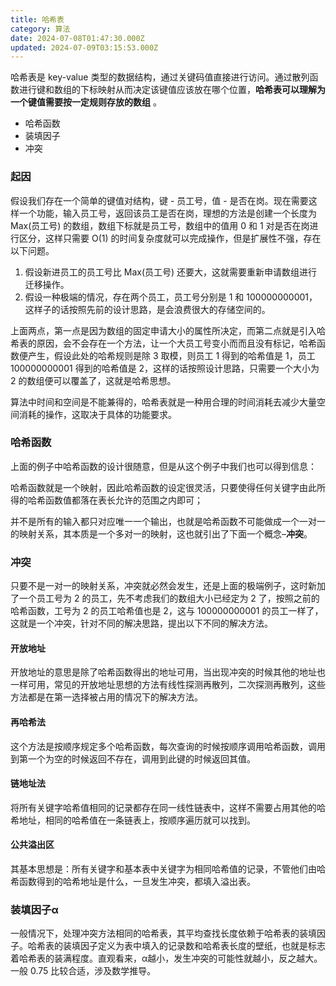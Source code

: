 ```yaml
---
title: 哈希表
category: 算法
date: 2024-07-08T01:47:30.000Z
updated: 2024-07-09T03:15:53.000Z
---
```

哈希表是 key-value 类型的数据结构，通过关键码值直接进行访问。通过散列函数进行键和数组的下标映射从而决定该键值应该放在哪个位置，**哈希表可以理解为一个键值需要按一定规则存放的数组** 。

- 哈希函数
- 装填因子
- 冲突

### 起因

假设我们存在一个简单的键值对结构，键 - 员工号，值 - 是否在岗。现在需要这样一个功能，输入员工号，返回该员工是否在岗，理想的方法是创建一个长度为 Max(员工号) 的数组，数组下标就是员工号，数组中的值用 0 和 1 对是否在岗进行区分，这样只需要 O(1) 的时间复杂度就可以完成操作，但是扩展性不强，存在以下问题。

1. 假设新进员工的员工号比 Max(员工号) 还要大，这就需要重新申请数组进行迁移操作。
2. 假设一种极端的情况，存在两个员工，员工号分别是 1 和 100000000001，这样子的话按照先前的设计思路，是会浪费很大的存储空间的。

上面两点，第一点是因为数组的固定申请大小的属性所决定，而第二点就是引入哈希表的原因，会不会存在一个方法，让一个大员工号变小而而且没有标记，哈希函数便产生，假设此处的哈希规则是除 3 取模，则员工 1 得到的哈希值是 1，员工 100000000001 得到的哈希值是 2，这样的话按照设计思路，只需要一个大小为 2 的数组便可以覆盖了，这就是哈希思想。

算法中时间和空间是不能兼得的，哈希表就是一种用合理的时间消耗去减少大量空间消耗的操作，这取决于具体的功能要求。

### 哈希函数

上面的例子中哈希函数的设计很随意，但是从这个例子中我们也可以得到信息：

哈希函数就是一个映射，因此哈希函数的设定很灵活，只要使得任何关键字由此所得的哈希函数值都落在表长允许的范围之内即可；

并不是所有的输入都只对应唯一一个输出，也就是哈希函数不可能做成一个一对一的映射关系，其本质是一个多对一的映射，这也就引出了下面一个概念–**冲突**。

### 冲突

只要不是一对一的映射关系，冲突就必然会发生，还是上面的极端例子，这时新加了一个员工号为 2 的员工，先不考虑我们的数组大小已经定为 2 了，按照之前的哈希函数，工号为 2 的员工哈希值也是 2，这与 100000000001 的员工一样了，这就是一个冲突，针对不同的解决思路，提出以下不同的解决方法。

#### 开放地址

开放地址的意思是除了哈希函数得出的地址可用，当出现冲突的时候其他的地址也一样可用，常见的开放地址思想的方法有线性探测再散列，二次探测再散列，这些方法都是在第一选择被占用的情况下的解决方法。

#### 再哈希法

这个方法是按顺序规定多个哈希函数，每次查询的时候按顺序调用哈希函数，调用到第一个为空的时候返回不存在，调用到此键的时候返回其值。

#### 链地址法

将所有关键字哈希值相同的记录都存在同一线性链表中，这样不需要占用其他的哈希地址，相同的哈希值在一条链表上，按顺序遍历就可以找到。

#### 公共溢出区

其基本思想是：所有关键字和基本表中关键字为相同哈希值的记录，不管他们由哈希函数得到的哈希地址是什么，一旦发生冲突，都填入溢出表。

### 装填因子α

一般情况下，处理冲突方法相同的哈希表，其平均查找长度依赖于哈希表的装填因子。哈希表的装填因子定义为表中填入的记录数和哈希表长度的壁纸，也就是标志着哈希表的装满程度。直观看来，α越小，发生冲突的可能性就越小，反之越大。一般 0.75 比较合适，涉及数学推导。
